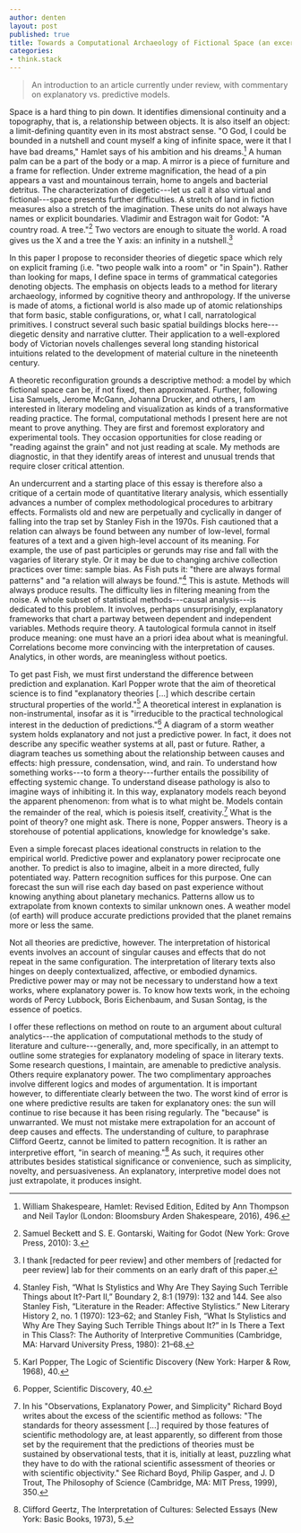 ```yaml
---
author: denten
layout: post
published: true
title: Towards a Computational Archaeology of Fictional Space (an excerpt)
categories:
- think.stack
---
```


> An introduction to an article currently under review, with commentary on
explanatory vs. predictive models.

Space is a hard thing to pin down. It identifies dimensional continuity and a
topography, that is, a relationship between objects. It is also itself an
object: a limit-defining quantity even in its most abstract sense. "O God, I
could be bounded in a nutshell and count myself a king of infinite space, were
it that I have bad dreams," Hamlet says of his ambition and his dreams.[^66] A
human palm can be a part of the body or a map. A mirror is a piece of
furniture and a frame for reflection. Under extreme magnification, the head of
a pin appears a vast and mountainous terrain, home to angels and bacterial
detritus. The characterization of diegetic---let us call it also virtual and
fictional---space presents further difficulties. A stretch of land in fiction
measures also a stretch of the imagination. These units do not always have
names or explicit boundaries. Vladimir and Estragon wait for Godot: "A country
road. A tree."[^67] Two vectors are enough to situate the world. A road gives
us the X and a tree the Y axis: an infinity in a nutshell.[^49]

In this paper I propose to reconsider theories of diegetic space which rely on
explicit framing (i.e. "two people walk into a room" or "in Spain"). Rather
than looking for maps, I define space in terms of grammatical categories
denoting objects. The emphasis on objects leads to a method for literary
archaeology, informed by cognitive theory and anthropology. If the universe is
made of atoms, a fictional world is also made up of atomic relationships that
form basic, stable configurations, or, what I call, narratological primitives.
I construct several such basic spatial buildings blocks here---diegetic
density and narrative clutter. Their application to a well-explored body of
Victorian novels challenges several long standing historical intuitions
related to the development of material culture in the nineteenth century.

A theoretic reconfiguration grounds a descriptive method: a model by which
fictional space can be, if not fixed, then approximated. Further, following
Lisa Samuels, Jerome McGann, Johanna Drucker, and others, I am interested in
literary modeling and visualization as kinds of a transformative reading
practice. The formal, computational methods I present here are not meant to
prove anything. They are first and foremost exploratory and experimental
tools. They occasion opportunities for close reading or "reading against the
grain" and not just reading at scale. My methods are diagnostic, in that they
identify areas of interest and unusual trends that require closer critical
attention.

An undercurrent and a starting place of this essay is therefore also a
critique of a certain mode of quantitative literary analysis, which
essentially advances a number of complex methodological procedures to
arbitrary effects. Formalists old and new are perpetually and cyclically in
danger of falling into the trap set by Stanley Fish in the 1970s. Fish
cautioned that a relation can always be found between any number of low-level,
formal features of a text and a given high-level account of its meaning. For
example, the use of past participles or gerunds may rise and fall with the
vagaries of literary style. Or it may be due to changing archive collection
practices over time: sample bias. As Fish puts it: "there are always formal
patterns" and "a relation will always be found."[^68] This is astute. Methods
will always produce results. The difficulty lies in filtering meaning from the
noise. A whole subset of statistical methods---causal analysis---is dedicated
to this problem. It involves, perhaps unsurprisingly, explanatory frameworks
that chart a partway between dependent and independent variables. Methods
require theory. A tautological formula cannot in itself produce meaning: one
must have an a priori idea about what is meaningful. Correlations become more
convincing with the interpretation of causes. Analytics, in other words, are
meaningless without poetics.

To get past Fish, we must first understand the difference between prediction
and explanation. Karl Popper wrote that the aim of theoretical science is to
find "explanatory theories [...] which describe certain structural properties
of the world."[^1] A theoretical interest in explanation is non-instrumental,
insofar as it is "irreducible to the practical technological interest in the
deduction of predictions."[^2] A diagram of a storm weather system holds
explanatory and not just a predictive power. In fact, it does not describe any
specific weather systems at all, past or future. Rather, a diagram teaches us
something about the relationship between causes and effects: high pressure,
condensation, wind, and rain. To understand how something works---to form a
theory---further entails the possibility of effecting systemic change. To
understand disease pathology is also to imagine ways of inhibiting it. In this
way, explanatory models reach beyond the apparent phenomenon: from what is to
what might be. Models contain the remainder of the real, which is poiesis
itself, creativity.[^4] What is the point of theory? one might ask. There is
none, Popper answers. Theory is a storehouse of potential applications,
knowledge for knowledge's sake.

Even a simple forecast places ideational constructs in relation to the
empirical world. Predictive power and explanatory power reciprocate one
another. To predict is also to imagine, albeit in a more directed, fully
potentiated way. Pattern recognition suffices for this purpose. One can
forecast the sun will rise each day based on past experience without knowing
anything about planetary mechanics. Patterns allow us to extrapolate from
known contexts to similar unknown ones. A weather model (of earth) will
produce accurate predictions provided that the planet remains more or less the
same.

Not all theories are predictive, however. The interpretation of historical
events involves an account of singular causes and effects that do not repeat
in the same configuration. The interpretation of literary texts also hinges on
deeply contextualized, affective, or embodied dynamics. Predictive power may
or may not be necessary to understand how a text works, where explanatory
power is. To know how texts work, in the echoing words of Percy Lubbock, Boris
Eichenbaum, and Susan Sontag, is the essence of poetics.

I offer these reflections on method on route to an argument about cultural
analytics---the application of computational methods to the study of
literature and culture---generally, and, more specifically, in an attempt to
outline some strategies for explanatory modeling of space in literary texts.
Some research questions, I maintain, are amenable to predictive analysis.
Others require explanatory power. The two complimentary approaches involve
different logics and modes of argumentation. It is important however, to
differentiate clearly between the two. The worst kind of error is one where
predictive results are taken for explanatory ones: the sun will continue to
rise because it has been rising regularly. The "because" is unwarranted. We
must not mistake mere extrapolation for an account of deep causes and effects.
The understanding of culture, to paraphrase Clifford Geertz, cannot be limited
to pattern recognition. It is rather an interpretive effort, "in search of
meaning."[^3] As such, it requires other attributes besides statistical
significance or convenience, such as simplicity, novelty, and persuasiveness.
An explanatory, interpretive model does not just extrapolate, it produces
insight.

[^66]: William Shakespeare, Hamlet: Revised Edition, Edited by Ann Thompson and Neil Taylor (London: Bloomsbury Arden Shakespeare, 2016), 496.

[^67]: Samuel Beckett and S. E. Gontarski, Waiting for Godot (New York: Grove Press, 2010): 3.

[^49]: I thank <!--- Nicholas Dames, Sierra Eckert, Jonathan Reeve, Milan Terlunen ---> [redacted for peer review] and other members of <!--- Columbia's Literary Modeling and Visualization ---> [redacted for peer review] lab for their comments on an early draft of this paper.

[^68]: Stanley Fish, “What Is Stylistics and Why Are They Saying Such Terrible Things about It?-Part II,” Boundary 2, 8:1 (1979): 132 and 144. See also Stanley Fish, “Literature in the Reader: Affective Stylistics.” New Literary History 2, no. 1 (1970): 123–62; and Stanley Fish, “What Is Stylistics and Why Are They Saying Such Terrible Things about It?” in Is There a Text in This Class?: The Authority of Interpretive Communities (Cambridge, MA: Harvard University Press, 1980): 21–68.

[^1]: Karl Popper, The Logic of Scientific Discovery (New York: Harper & Row, 1968), 40.

[^2]: Popper, Scientific Discovery, 40.

[^3]: Clifford Geertz, The Interpretation of Cultures: Selected Essays (New York: Basic Books, 1973), 5.

[^4]: In his "Observations, Explanatory Power, and Simplicity" Richard Boyd writes about the excess of the scientific method as follows: "The standards for theory assessment [...] required by those features of scientific methodology are, at least apparently, so different from those set by the requirement that the predictions of theories must be sustained by observational tests, that it is, initially at least, puzzling what they have to do with the rational scientific assessment of theories or with scientific objectivity." See Richard Boyd, Philip Gasper, and J. D Trout, The Philosophy of Science (Cambridge, MA: MIT Press, 1999), 350.

